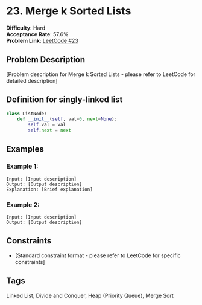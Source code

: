 # 23. Merge k Sorted Lists

**Difficulty**: Hard  
**Acceptance Rate**: 57.6%  
**Problem Link**: [LeetCode #23](https://leetcode.com/problems/merge-k-sorted-lists/)

## Problem Description

[Problem description for Merge k Sorted Lists - please refer to LeetCode for detailed description]

## Definition for singly-linked list

```python
class ListNode:
    def __init__(self, val=0, next=None):
        self.val = val
        self.next = next
```

## Examples

### Example 1:
```
Input: [Input description]
Output: [Output description]
Explanation: [Brief explanation]
```

### Example 2:
```
Input: [Input description]
Output: [Output description]
```

## Constraints

- [Standard constraint format - please refer to LeetCode for specific constraints]

## Tags
Linked List, Divide and Conquer, Heap (Priority Queue), Merge Sort